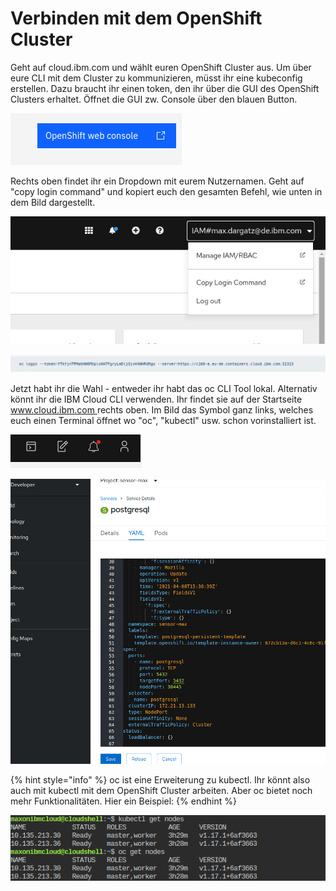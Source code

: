 # Verbinden mit dem OpenShift Cluster

Geht auf cloud.ibm.com und wählt euren OpenShift Cluster aus. Um über eure CLI mit dem Cluster zu kommunizieren, müsst ihr eine kubeconfig erstellen. Dazu braucht ihr einen token, den ihr über die GUI des OpenShift Clusters erhaltet. Öffnet die GUI zw. Console über den blauen Button.

![](../../../../../../.gitbook/assets/image%20%2840%29.png)

Rechts oben findet ihr ein Dropdown mit eurem Nutzernamen. Geht auf "copy login command" und kopiert euch den gesamten Befehl, wie unten in dem Bild dargestellt.

![](../../../../../../.gitbook/assets/image%20%2843%29.png)

![](../../../../../../.gitbook/assets/image%20%2832%29.png)

Jetzt habt ihr die Wahl - entweder ihr habt das oc CLI Tool lokal. Alternativ könnt ihr die IBM Cloud CLI verwenden. Ihr findet sie auf der Startseite [www.cloud.ibm.com ](https://cloud.ibm.com/)rechts oben. Im Bild das Symbol ganz links, welches euch einen Terminal öffnet wo "oc", "kubectl" usw. schon vorinstalliert ist.

![](../../../../../../.gitbook/assets/image%20%2836%29.png)

![](../../../../../../.gitbook/assets/image%20%2827%29.png)



{% hint style="info" %}
oc ist eine Erweiterung zu kubectl. Ihr könnt also auch mit kubectl mit dem OpenShift Cluster arbeiten. Aber oc bietet noch mehr Funktionalitäten. Hier ein Beispiel:
{% endhint %}

![](../../../../../../.gitbook/assets/image%20%2839%29.png)

